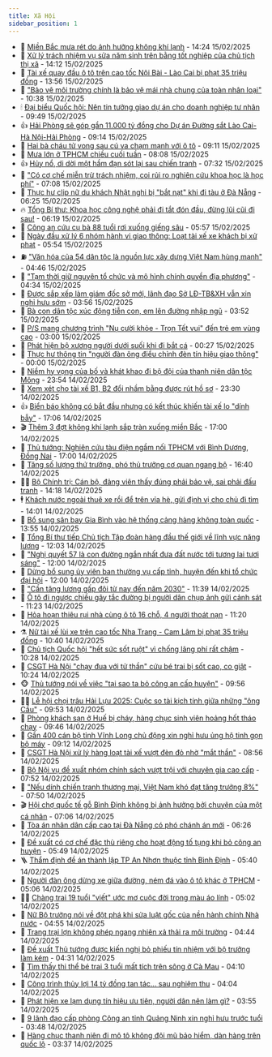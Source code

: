 ```yaml
---
title: Xã Hội
sidebar_position: 1
---
```


<!-- dantri-xa-hoi:START -->
- 🫣 [Miền Bắc mưa rét do ảnh hưởng không khí lạnh](https://dantri.com.vn/xa-hoi/mien-bac-mua-ret-do-anh-huong-khong-khi-lanh-20250215211403061.htm) - 14:24 15/02/2025
- 💼 [Xử lý trách nhiệm vụ sửa năm sinh trên bằng tốt nghiệp của chủ tịch thị xã](https://dantri.com.vn/xa-hoi/xu-ly-trach-nhiem-vu-sua-nam-sinh-tren-bang-tot-nghiep-cua-chu-tich-thi-xa-20250215201606470.htm) - 14:12 15/02/2025
- 🎊 [Tài xế quay đầu ô tô trên cao tốc Nội Bài - Lào Cai bị phạt 35 triệu đồng](https://dantri.com.vn/xa-hoi/tai-xe-quay-dau-o-to-tren-cao-toc-noi-bai-lao-cai-bi-phat-35-trieu-dong-20250215195704670.htm) - 13:56 15/02/2025
- 🙉 [&quot;Bảo vệ môi trường chính là bảo vệ mái nhà chung của toàn nhân loại&quot;](https://dantri.com.vn/xa-hoi/bao-ve-moi-truong-chinh-la-bao-ve-mai-nha-chung-cua-toan-nhan-loai-20250215172423632.htm) - 10:38 15/02/2025
- 🕯 [Đại biểu Quốc hội: Nên tin tưởng giao dự án cho doanh nghiệp tư nhân](https://dantri.com.vn/xa-hoi/dai-bieu-quoc-hoi-nen-tin-tuong-giao-du-an-cho-doanh-nghiep-tu-nhan-20250215162802381.htm) - 09:49 15/02/2025
- 👍 [Hải Phòng sẽ góp gần 11.000 tỷ đồng cho Dự án Đường sắt Lào Cai-Hà Nội-Hải Phòng](https://dantri.com.vn/xa-hoi/hai-phong-se-gop-gan-11000-ty-dong-cho-du-an-duong-sat-lao-cai-ha-noi-hai-phong-20250215161421363.htm) - 09:14 15/02/2025
- 🤖 [Hai bà cháu tử vong sau cú va chạm mạnh với ô tô](https://dantri.com.vn/xa-hoi/hai-ba-chau-tu-vong-sau-cu-va-cham-manh-voi-o-to-20250215154941147.htm) - 09:11 15/02/2025
- 🙉 [Mưa lớn ở TPHCM chiều cuối tuần](https://dantri.com.vn/xa-hoi/mua-lon-o-tphcm-chieu-cuoi-tuan-20250215145820613.htm) - 08:08 15/02/2025
- 👍 [Hủy nổ, di dời một hầm đạn sót lại sau chiến tranh](https://dantri.com.vn/xa-hoi/huy-no-di-doi-mot-ham-dan-sot-lai-sau-chien-tranh-20250215135148449.htm) - 07:32 15/02/2025
- 🗽 [&quot;Có cơ chế miễn trừ trách nhiệm, coi rủi ro nghiên cứu khoa học là học phí&quot;](https://dantri.com.vn/xa-hoi/co-co-che-mien-tru-trach-nhiem-coi-rui-ro-nghien-cuu-khoa-hoc-la-hoc-phi-20250215132849788.htm) - 07:08 15/02/2025
- 🗽 [Thực hư clip nữ du khách Nhật nghi bị &quot;bắt nạt&quot; khi đi tàu ở Đà Nẵng](https://dantri.com.vn/xa-hoi/thuc-hu-clip-nu-du-khach-nhat-nghi-bi-bat-nat-khi-di-tau-o-da-nang-20250215125745358.htm) - 06:25 15/02/2025
- 🔥 [Tổng Bí thư: Khoa học công nghệ phải đi tắt đón đầu, đừng lũi cũi đi sau!](https://dantri.com.vn/xa-hoi/tong-bi-thu-khoa-hoc-cong-nghe-phai-di-tat-don-dau-dung-lui-cui-di-sau-20250215125646809.htm) - 06:19 15/02/2025
- 🦒 [Công an cứu cụ bà 88 tuổi rơi xuống giếng sâu](https://dantri.com.vn/xa-hoi/cong-an-cuu-cu-ba-88-tuoi-roi-xuong-gieng-sau-20250215125302803.htm) - 05:57 15/02/2025
- 🧐 [Ngày đầu xử lý 6 nhóm hành vi giao thông: Loạt tài xế xe khách bị xử phạt](https://dantri.com.vn/xa-hoi/ngay-dau-xu-ly-6-nhom-hanh-vi-giao-thong-loat-tai-xe-xe-khach-bi-xu-phat-20250215124219403.htm) - 05:54 15/02/2025
- ⛽️ [&quot;Văn hóa của 54 dân tộc là nguồn lực xây dựng Việt Nam hùng mạnh&quot;](https://dantri.com.vn/xa-hoi/van-hoa-cua-54-dan-toc-la-nguon-luc-xay-dung-viet-nam-hung-manh-20250215114637964.htm) - 04:46 15/02/2025
- 🚀 [&quot;Tạm thời giữ nguyên tổ chức và mô hình chính quyền địa phương&quot;](https://dantri.com.vn/xa-hoi/tam-thoi-giu-nguyen-to-chuc-va-mo-hinh-chinh-quyen-dia-phuong-20250215111716972.htm) - 04:34 15/02/2025
- 🦒 [Được sắp xếp làm giám đốc sở mới, lãnh đạo Sở LĐ-TB&amp;XH vẫn xin nghỉ hưu sớm](https://dantri.com.vn/xa-hoi/duoc-sap-xep-lam-giam-doc-so-moi-lanh-dao-so-ld-tbxh-van-xin-nghi-huu-som-20250215104910133.htm) - 03:56 15/02/2025
- 🦅 [Bà con dân tộc xúc động tiễn con, em lên đường nhập ngũ](https://dantri.com.vn/xa-hoi/ba-con-dan-toc-xuc-dong-tien-con-em-len-duong-nhap-ngu-20250215103137505.htm) - 03:52 15/02/2025
- 🚀 [P/S mang chương trình &quot;Nụ cười khỏe - Trọn Tết vui&quot; đến trẻ em vùng cao](https://dantri.com.vn/xa-hoi/ps-mang-chuong-trinh-nu-cuoi-khoe-tron-tet-vui-den-tre-em-vung-cao-20250214183912043.htm) - 03:00 15/02/2025
- 🦅 [Phát hiện bộ xương người dưới suối khi đi bắt cá](https://dantri.com.vn/xa-hoi/phat-hien-bo-xuong-nguoi-duoi-suoi-khi-di-bat-ca-20250215072231309.htm) - 00:27 15/02/2025
- 🤠 [Thực hư thông tin &quot;người đàn ông điều chỉnh đèn tín hiệu giao thông&quot;](https://dantri.com.vn/xa-hoi/thuc-hu-thong-tin-nguoi-dan-ong-dieu-chinh-den-tin-hieu-giao-thong-20250214235952574.htm) - 00:00 15/02/2025
- 💄 [Niềm hy vọng của bố và khát khao đi bộ đội của thanh niên dân tộc Mông](https://dantri.com.vn/xa-hoi/niem-hy-vong-cua-bo-va-khat-khao-di-bo-doi-cua-thanh-nien-dan-toc-mong-20250214230929016.htm) - 23:54 14/02/2025
- 🥷 [Xem xét cho tài xế B1, B2 đổi nhầm bằng được rút hồ sơ](https://dantri.com.vn/xa-hoi/xem-xet-cho-tai-xe-b1-b2-doi-nham-bang-duoc-rut-ho-so-20250214163149759.htm) - 23:30 14/02/2025
- 👍 [Biển báo không có bắt đầu nhưng có kết thúc khiến tài xế lo &quot;dính bẫy&quot;](https://dantri.com.vn/xa-hoi/bien-bao-khong-co-bat-dau-nhung-co-ket-thuc-khien-tai-xe-lo-dinh-bay-20250211112734561.htm) - 17:06 14/02/2025
- 🎬 [Thêm 3 đợt không khí lạnh sắp tràn xuống miền Bắc](https://dantri.com.vn/xa-hoi/them-3-dot-khong-khi-lanh-sap-tran-xuong-mien-bac-20250214202803171.htm) - 17:00 14/02/2025
- 🦒 [Thủ tướng: Nghiên cứu tàu điện ngầm nối TPHCM với Bình Dương, Đồng Nai](https://dantri.com.vn/xa-hoi/thu-tuong-nghien-cuu-tau-dien-ngam-noi-tphcm-voi-binh-duong-dong-nai-20250214223616087.htm) - 17:00 14/02/2025
- 🌊 [Tăng số lượng thứ trưởng, phó thủ trưởng cơ quan ngang bộ](https://dantri.com.vn/xa-hoi/tang-so-luong-thu-truong-pho-thu-truong-co-quan-ngang-bo-20250214234407843.htm) - 16:40 14/02/2025
- 🧑‍💻 [Bộ Chính trị: Cán bộ, đảng viên thấy đúng phải bảo vệ, sai phải đấu tranh](https://dantri.com.vn/xa-hoi/bo-chinh-tri-can-bo-dang-vien-thay-dung-phai-bao-ve-sai-phai-dau-tranh-20250214211229214.htm) - 14:18 14/02/2025
- 🕴 [Khách nước ngoài thuê xe rồi để trên vỉa hè, gửi định vị cho chủ đi tìm](https://dantri.com.vn/xa-hoi/khach-nuoc-ngoai-thue-xe-roi-de-tren-via-he-gui-dinh-vi-cho-chu-di-tim-20250214203049129.htm) - 14:01 14/02/2025
- 🤔 [Bổ sung sân bay Gia Bình vào hệ thống cảng hàng không toàn quốc](https://dantri.com.vn/xa-hoi/bo-sung-san-bay-gia-binh-vao-he-thong-cang-hang-khong-toan-quoc-20250214202527936.htm) - 13:55 14/02/2025
- 💄 [Tổng Bí thư tiếp Chủ tịch Tập đoàn hàng đầu thế giới về lĩnh vực năng lượng](https://dantri.com.vn/xa-hoi/tong-bi-thu-tiep-chu-tich-tap-doan-hang-dau-the-gioi-ve-linh-vuc-nang-luong-20250214185757451.htm) - 12:03 14/02/2025
- 🧠 [&quot;Nghị quyết 57 là con đường ngắn nhất đưa đất nước tới tương lai tươi sáng&quot;](https://dantri.com.vn/xa-hoi/nghi-quyet-57-la-con-duong-ngan-nhat-dua-dat-nuoc-toi-tuong-lai-tuoi-sang-20250214184109192.htm) - 12:00 14/02/2025
- 🦣 [Dừng bổ sung ủy viên ban thường vụ cấp tỉnh, huyện đến khi tổ chức đại hội](https://dantri.com.vn/xa-hoi/dung-bo-sung-uy-vien-ban-thuong-vu-cap-tinh-huyen-den-khi-to-chuc-dai-hoi-20250214185423748.htm) - 12:00 14/02/2025
- 💫 [&quot;Cần tăng lương gấp đôi từ nay đến năm 2030&quot;](https://dantri.com.vn/xa-hoi/can-tang-luong-gap-doi-tu-nay-den-nam-2030-20250214180132554.htm) - 11:39 14/02/2025
- 🚀 [Ô tô đi ngược chiều gây tắc đường bị người dân chụp ảnh gửi cảnh sát](https://dantri.com.vn/xa-hoi/o-to-di-nguoc-chieu-gay-tac-duong-bi-nguoi-dan-chup-anh-gui-canh-sat-20250214180614440.htm) - 11:23 14/02/2025
- 🤔 [Hỏa hoạn thiêu rụi nhà cùng ô tô 16 chỗ, 4 người thoát nạn](https://dantri.com.vn/xa-hoi/hoa-hoan-thieu-rui-nha-cung-o-to-16-cho-4-nguoi-thoat-nan-20250214175444973.htm) - 11:20 14/02/2025
- ⚗️ [Nữ tài xế lùi xe trên cao tốc Nha Trang - Cam Lâm bị phạt 35 triệu đồng](https://dantri.com.vn/xa-hoi/nu-tai-xe-lui-xe-tren-cao-toc-nha-trang-cam-lam-bi-phat-35-trieu-dong-20250214165849652.htm) - 10:40 14/02/2025
- 🫶 [Chủ tịch Quốc hội &quot;hết sức sốt ruột&quot; vì chống lãng phí rất chậm](https://dantri.com.vn/xa-hoi/chu-tich-quoc-hoi-het-suc-sot-ruot-vi-chong-lang-phi-rat-cham-20250214172030688.htm) - 10:28 14/02/2025
- 🌮 [CSGT Hà Nội &quot;chạy đua với tử thần&quot; cứu bé trai bị sốt cao, co giật](https://dantri.com.vn/xa-hoi/csgt-ha-noi-chay-dua-voi-tu-than-cuu-be-trai-bi-sot-cao-co-giat-20250214171632389.htm) - 10:24 14/02/2025
- 🐵 [Thủ tướng nói về việc &quot;tại sao ta bỏ công an cấp huyện&quot;](https://dantri.com.vn/xa-hoi/thu-tuong-noi-ve-viec-tai-sao-ta-bo-cong-an-cap-huyen-20250214153948106.htm) - 09:56 14/02/2025
- 🧑‍🏫 [Lễ hội chọi trâu Hải Lựu 2025: Cuộc so tài kịch tính giữa những &quot;ông Cầu&quot;](https://dantri.com.vn/xa-hoi/le-hoi-choi-trau-hai-luu-2025-cuoc-so-tai-kich-tinh-giua-nhung-ong-cau-20250214150434053.htm) - 09:53 14/02/2025
- 💫 [Phòng khách sạn ở Huế bị cháy, hàng chục sinh viên hoảng hốt tháo chạy](https://dantri.com.vn/xa-hoi/phong-khach-san-o-hue-bi-chay-hang-chuc-sinh-vien-hoang-hot-thao-chay-20250214162245586.htm) - 09:46 14/02/2025
- 🦩 [Gần 400 cán bộ tỉnh Vĩnh Long chủ động xin nghỉ hưu ủng hộ tinh gọn bộ máy](https://dantri.com.vn/xa-hoi/gan-400-can-bo-tinh-vinh-long-chu-dong-xin-nghi-huu-ung-ho-tinh-gon-bo-may-20250214154434524.htm) - 09:12 14/02/2025
- 🦄 [CSGT Hà Nội xử lý hàng loạt tài xế vượt đèn đỏ nhờ &quot;mắt thần&quot;](https://dantri.com.vn/xa-hoi/csgt-ha-noi-xu-ly-hang-loat-tai-xe-vuot-den-do-nho-mat-than-20250214153920217.htm) - 08:56 14/02/2025
- 💂 [Bộ Nội vụ đề xuất nhóm chính sách vượt trội với chuyên gia cao cấp](https://dantri.com.vn/xa-hoi/bo-noi-vu-de-xuat-nhom-chinh-sach-vuot-troi-voi-chuyen-gia-cao-cap-20250214145048288.htm) - 07:52 14/02/2025
- 💄 [&quot;Nếu dính chiến tranh thương mại, Việt Nam khó đạt tăng trưởng 8%&quot;](https://dantri.com.vn/xa-hoi/neu-dinh-chien-tranh-thuong-mai-viet-nam-kho-dat-tang-truong-8-20250214144729111.htm) - 07:50 14/02/2025
- 🎬 [Hội chợ quốc tế gỗ Bình Định không bị ảnh hưởng bởi chuyện của một cá nhân](https://dantri.com.vn/xa-hoi/hoi-cho-quoc-te-go-binh-dinh-khong-bi-anh-huong-boi-chuyen-cua-mot-ca-nhan-20250214130713947.htm) - 07:06 14/02/2025
- 👀 [Tòa án nhân dân cấp cao tại Đà Nẵng có phó chánh án mới](https://dantri.com.vn/xa-hoi/toa-an-nhan-dan-cap-cao-tai-da-nang-co-pho-chanh-an-moi-20250214131427629.htm) - 06:26 14/02/2025
- 💃 [Đề xuất có cơ chế đặc thù riêng cho hoạt động tố tụng khi bỏ công an huyện](https://dantri.com.vn/xa-hoi/de-xuat-co-co-che-dac-thu-rieng-cho-hoat-dong-to-tung-khi-bo-cong-an-huyen-20250214124148605.htm) - 05:49 14/02/2025
- 🪜 [Thẩm định đề án thành lập TP An Nhơn thuộc tỉnh Bình Định](https://dantri.com.vn/xa-hoi/tham-dinh-de-an-thanh-lap-tp-an-nhon-thuoc-tinh-binh-dinh-20250214122250629.htm) - 05:40 14/02/2025
- 📝 [Người đàn ông dừng xe giữa đường, ném đá vào ô tô khác ở TPHCM](https://dantri.com.vn/xa-hoi/nguoi-dan-ong-dung-xe-giua-duong-nem-da-vao-o-to-khac-o-tphcm-20250214115819980.htm) - 05:06 14/02/2025
- 🧑‍💻 [Chàng trai 19 tuổi &quot;viết&quot; ước mơ cuộc đời trong màu áo lính](https://dantri.com.vn/xa-hoi/chang-trai-19-tuoi-viet-uoc-mo-cuoc-doi-trong-mau-ao-linh-20250214113830674.htm) - 05:02 14/02/2025
- 👺 [Nữ Bộ trưởng nói về đột phá khi sửa luật gốc của nền hành chính Nhà nước](https://dantri.com.vn/xa-hoi/nu-bo-truong-noi-ve-dot-pha-khi-sua-luat-goc-cua-nen-hanh-chinh-nha-nuoc-20250214115000904.htm) - 04:55 14/02/2025
- 🌮 [Trang trại lợn không phép ngang nhiên xả thải ra môi trường](https://dantri.com.vn/xa-hoi/trang-trai-lon-khong-phep-ngang-nhien-xa-thai-ra-moi-truong-20250214112244672.htm) - 04:44 14/02/2025
- 🤭 [Đề xuất Thủ tướng được kiến nghị bỏ phiếu tín nhiệm với bộ trưởng làm kém](https://dantri.com.vn/xa-hoi/de-xuat-thu-tuong-duoc-kien-nghi-bo-phieu-tin-nhiem-voi-bo-truong-lam-kem-20250214112504900.htm) - 04:31 14/02/2025
- 💪 [Tìm thấy thi thể bé trai 3 tuổi mất tích trên sông ở Cà Mau](https://dantri.com.vn/xa-hoi/tim-thay-thi-the-be-trai-3-tuoi-mat-tich-tren-song-o-ca-mau-20250214105327035.htm) - 04:10 14/02/2025
- 🧰 [Công trình thủy lợi 14 tỷ đồng tan tác… sau nghiệm thu](https://dantri.com.vn/xa-hoi/cong-trinh-thuy-loi-14-ty-dong-tan-tac-sau-nghiem-thu-20250214104918711.htm) - 04:04 14/02/2025
- 🤡 [Phát hiện xe lạm dụng tín hiệu ưu tiên, người dân nên làm gì?](https://dantri.com.vn/xa-hoi/phat-hien-xe-lam-dung-tin-hieu-uu-tien-nguoi-dan-nen-lam-gi-20250214102834299.htm) - 03:55 14/02/2025
- 🦆 [9 lãnh đạo cấp phòng Công an tỉnh Quảng Ninh xin nghỉ hưu trước tuổi](https://dantri.com.vn/xa-hoi/9-lanh-dao-cap-phong-cong-an-tinh-quang-ninh-xin-nghi-huu-truoc-tuoi-20250214103646344.htm) - 03:48 14/02/2025
- 🦍 [Hàng chục thanh niên đi mô tô không đội mũ bảo hiểm, dàn hàng trên quốc lộ](https://dantri.com.vn/xa-hoi/hang-chuc-thanh-nien-di-mo-to-khong-doi-mu-bao-hiem-dan-hang-tren-quoc-lo-20250214101134808.htm) - 03:37 14/02/2025<!-- dantri-xa-hoi:END -->

